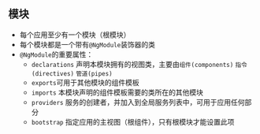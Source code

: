 ## 模块

- 每个应用至少有一个模块（根模块）
- 每个模块都是一个带有`@NgModule`装饰器的类
- `@NgModule`的重要属性：
    + `declarations` 声明本模块拥有的视图类，主要由`组件(components)` `指令(directives)` `管道(pipes)`
    + `exports`可用于其他模块的组件模板
    + `imports` 本模块声明的组件模板需要的类所在的其他模块
    + `providers` 服务的创建者，并加入到全局服务列表中，可用于应用任何部分
    + `bootstrap` 指定应用的主视图（根组件），只有根模块才能设置此项
    